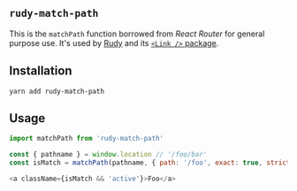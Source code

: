 ## `rudy-match-path`

This is the `matchPath` function borrowed from *React Router* for general purpose use. It's used by [Rudy](https://github.com/faceyspacey/rudy) and its [`<Link />` package](https://github.com/faceyspacey/rudy-link).

## Installation

```
yarn add rudy-match-path
```

## Usage

```js
import matchPath from 'rudy-match-path'

const { pathname } = window.location // '/foo/bar'
const isMatch = matchPath(pathname, { path: '/foo', exact: true, strict: false })

<a className={isMatch && 'active'}>Foo</a>
```
